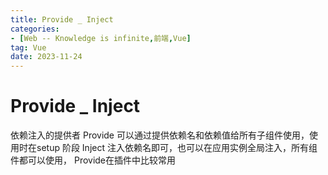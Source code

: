 ```yaml
---
title: Provide _ Inject
categories: 
- [Web -- Knowledge is infinite,前端,Vue]
tag: Vue
date: 2023-11-24
---
```

# Provide _ Inject
依赖注入的提供者 Provide 可以通过提供依赖名和依赖值给所有子组件使用，使用时在setup 阶段 Inject 注入依赖名即可，也可以在应用实例全局注入，所有组件都可以使用， Provide在插件中比较常用

